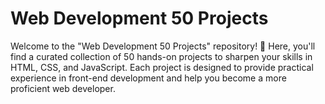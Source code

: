# Web Development 50 Projects

Welcome to the "Web Development 50 Projects" repository! 🚀 Here, you'll find a curated collection of 50 hands-on projects to sharpen your skills in HTML, CSS, and JavaScript. Each project is designed to provide practical experience in front-end development and help you become a more proficient web developer.
